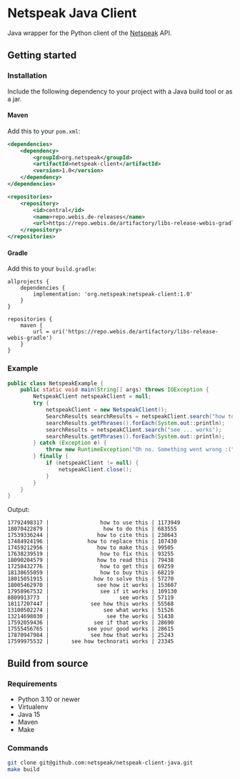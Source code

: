 # Netspeak Java Client

Java wrapper for the Python client of the [Netspeak](https://netspeak.org) API.

## Getting started

### Installation

Include the following dependency to your project with a Java build tool or as a jar. 

#### Maven

Add this to your `pom.xml`:
```xml
<dependencies>
    <dependency>
        <groupId>org.netspeak</groupId>
        <artifactId>netspeak-client</artifactId>
        <version>1.0</version>
    </dependency>
</dependencies>

<repositories>
    <repository>
        <id>central</id>
        <name>repo.webis.de-releases</name>
        <url>https://repo.webis.de/artifactory/libs-release-webis-gradle</url>
    </repository>
</repositories>
```

#### Gradle
Add this to your ```build.gradle```:
```
allprojects {
    dependencies {
        implementation: 'org.netspeak:netspeak-client:1.0'
    }
}

repositories {
    maven {
        url = uri('https://repo.webis.de/artifactory/libs-release-webis-gradle')
    }
}
```

### Example

```java
public class NetspeakExample {
    public static void main(String[] args) throws IOException {
        NetspeakClient netspeakClient = null;
        try {
            netspeakClient = new NetspeakClient();
            SearchResults searchResults = netspeakClient.search("how to ? this");
            searchResults.getPhrases().forEach(System.out::println);
            searchResults = netspeakClient.search("see ... works");
            searchResults.getPhrases().forEach(System.out::println);
        } catch (Exception e) {
            throw new RuntimeException("Oh no. Something went wrong :(", e);
        } finally {
            if (netspeakClient != null) {
                netspeakClient.close();
            }
        }
    }
}
```
Output: 
```
17792498317 |                how to use this | 1173949
18070422879 |                 how to do this | 683555
17539336244 |               how to cite this | 238643
17484924196 |            how to replace this | 107430
17459212956 |               how to make this | 99505
17638239519 |                how to fix this | 93255
18090204579 |               how to read this | 79438
17258432776 |                how to get this | 69259
18138655059 |                how to buy this | 68219
18015051915 |              how to solve this | 57270
18005462970 |               see how it works | 153607
17958967532 |                see if it works | 109130
8809913773  |                      see works | 57119
18117207447 |             see how this works | 55568
13100502274 |                 see what works | 51526
13214698030 |                  see the works | 51438
17592059436 |              see if that works | 28690
17555456765 |            see your good works | 28615
17870947984 |             see how that works | 25243
17599975532 |       see how technorati works | 23345
```

## Build from source

### Requirements
* Python 3.10 or newer
* Virtualenv
* Java 15 
* Maven
* Make

### Commands

```bash
git clone git@github.com:netspeak/netspeak-client-java.git
make build
```

